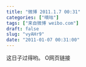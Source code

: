 ```yaml
---
title: "微博 2011.1.7 00:31"
categories: ["嘀咕"]
tags: ["来自微博 weibo.com"]
draft: false
slug: "vyAHr9"
date: "2011-01-07 00:31:00"
---
```


<p>这日子过得哟。 O网页链接 ​​​​</p>
